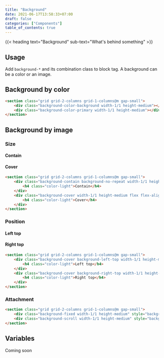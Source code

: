 ```yaml
---
title: "Background"
date: 2021-06-17T13:58:33+07:00
draft: false
categories: ["Components"]
table_of_contents: true
---
```


{{< heading text="Background" sub-text="What's behind something" >}}

## Usage

Add `background-*` and its combination class to block tag. A background can be a color or an image.

## Background by color

<section class="grid grid-2-columns grid-1-columns@m gap-small">
    <div class="background-color-background width-1/1 height-medium"></div>
    <div class="background-color-primary width-1/1 height-medium"></div>
</section>

``` html
<section class="grid grid-2-columns grid-1-columns@m gap-small">
    <div class="background-color-background width-1/1 height-medium"></div>
    <div class="background-color-primary width-1/1 height-medium"></div>
</section>
```

<section class="grid grid-2-columns grid-1-columns@m gap-small">
    <div class="background-cover background-no-repeat width-1/1 height-medium flex flex-align-items-end flex-justify-content-end" style="background-image: url(/images/documentation/breathtaking-mountains-view.jpg)">
        <div class="height-1/2 width-1/1 background-gradient background-gradient-direction-0deg background-gradient-from-primary background-gradient-to-transparent background-gradient-to-4/5"></div>
    </div>
</section>

## Background by image

### Size

<section class="grid grid-2-columns grid-1-columns@m gap-small">
    <div class="background-contain background-no-repeat width-1/1 height-medium flex flex-align-items-center flex-justify-content-center" style="background-image: url(/images/documentation/breathtaking-mountains-view.jpg)">
        <h4 class="color-light">Contain</h4>
    </div>
    <div class="background-cover width-1/1 height-medium flex flex-align-items-center flex-justify-content-center" style="background-image: url(/images/documentation/breathtaking-mountains-view.jpg)">
        <h4 class="color-light">Cover</h4>
    </div>
</section>

``` html
<section class="grid grid-2-columns grid-1-columns@m gap-small">
    <div class="background-contain background-no-repeat width-1/1 height-medium flex flex-align-items-center flex-justify-content-center" style="background-image: url(/images/documentation/breathtaking-mountains-view.jpg)">
        <h4 class="color-light">Contain</h4>
    </div>
    <div class="background-cover width-1/1 height-medium flex flex-align-items-center flex-justify-content-center" style="background-image: url(/images/documentation/breathtaking-mountains-view.jpg)">
        <h4 class="color-light">Cover</h4>
    </div>
</section>
```

### Position

<section class="grid grid-2-columns grid-1-columns@m gap-small">
    <div class="background-cover background-left-top width-1/1 height-medium flex flex-align-items-center flex-justify-content-center" style="background-image: url(/images/documentation/breathtaking-mountains-view.jpg)">
        <h4 class="color-light">Left top</h4>
    </div>
    <div class="background-cover background-right-top width-1/1 height-medium flex flex-align-items-center flex-justify-content-center" style="background-image: url(/images/documentation/breathtaking-mountains-view.jpg)">
        <h4 class="color-light">Right top</h4>
    </div>
</section>

``` html
<section class="grid grid-2-columns grid-1-columns@m gap-small">
    <div class="background-cover background-left-top width-1/1 height-medium flex flex-align-items-center flex-justify-content-center" style="background-image: url(/images/documentation/breathtaking-mountains-view.jpg)">
        <h4 class="color-light">Left top</h4>
    </div>
    <div class="background-cover background-right-top width-1/1 height-medium flex flex-align-items-center flex-justify-content-center" style="background-image: url(/images/documentation/breathtaking-mountains-view.jpg)">
        <h4 class="color-light">Right top</h4>
    </div>
</section>
```

### Attachment

<section class="grid grid-2-columns grid-1-columns@m gap-small">
    <div class="background-fixed width-1/1 height-medium" style="background-image: url(/images/documentation/breathtaking-mountains-view.jpg)"></div>
    <div class="background-scroll width-1/1 height-medium" style="background-image: url(/images/documentation/breathtaking-mountains-view.jpg)"></div>
</section>

``` html
<section class="grid grid-2-columns grid-1-columns@m gap-small">
    <div class="background-fixed width-1/1 height-medium" style="background-image: url(/images/documentation/breathtaking-mountains-view.jpg)"></div>
    <div class="background-scroll width-1/1 height-medium" style="background-image: url(/images/documentation/breathtaking-mountains-view.jpg)"></div>
</section>
```

## Variables

Coming soon